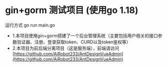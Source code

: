 # gin+gorm 测试项目 (使用go 1.18)
运行方式 go run main.go  
 * 1.本项目使用gin+gorm搭建了一个后台管理系统（主要包括用户相关的接口参数验证器、注册、登录获取token、CURD以及token鉴权等）  
 * 2.本项目为前后端分离项目（这是服务端），前端请访问[https://github.com/AiRobot233/AntDesignVueAdmin](https://github.com/AiRobot233/AntDesignVueAdmin)  
